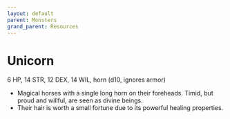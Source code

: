 ```yaml
---
layout: default
parent: Monsters
grand_parent: Resources
---
```


# Unicorn

6 HP, 14 STR, 12 DEX, 14 WIL, horn (d10, ignores armor)

- Magical horses with a single long horn on their foreheads. Timid, but proud and willful, are seen as divine beings.
- Their hair is worth a small fortune due to its powerful healing properties.
